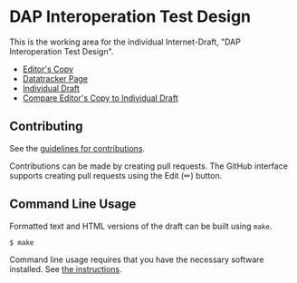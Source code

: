 # DAP Interoperation Test Design

This is the working area for the individual Internet-Draft, "DAP Interoperation Test Design".

* [Editor's Copy](https://divergentdave.github.io/draft-dcook-ppm-dap-interop-test-design/#go.draft-dcook-ppm-dap-interop-test-design.html)
* [Datatracker Page](https://datatracker.ietf.org/doc/draft-dcook-ppm-dap-interop-test-design)
* [Individual Draft](https://datatracker.ietf.org/doc/html/draft-dcook-ppm-dap-interop-test-design)
* [Compare Editor's Copy to Individual Draft](https://divergentdave.github.io/draft-dcook-ppm-dap-interop-test-design/#go.draft-dcook-ppm-dap-interop-test-design.diff)


## Contributing

See the
[guidelines for contributions](https://github.com/divergentdave/draft-dcook-ppm-dap-interop-test-design/blob//CONTRIBUTING.md).

Contributions can be made by creating pull requests.
The GitHub interface supports creating pull requests using the Edit (✏) button.


## Command Line Usage

Formatted text and HTML versions of the draft can be built using `make`.

```sh
$ make
```

Command line usage requires that you have the necessary software installed.  See
[the instructions](https://github.com/martinthomson/i-d-template/blob/main/doc/SETUP.md).


